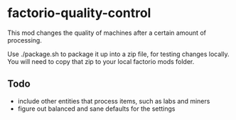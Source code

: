 # factorio-quality-control

This mod changes the quality of machines after a certain amount of processing.

Use ./package.sh to package it up into a zip file, for testing changes locally. You will need to copy that zip to your local factorio mods folder.


## Todo

- include other entities that process items, such as labs and miners
- figure out balanced and sane defaults for the settings

